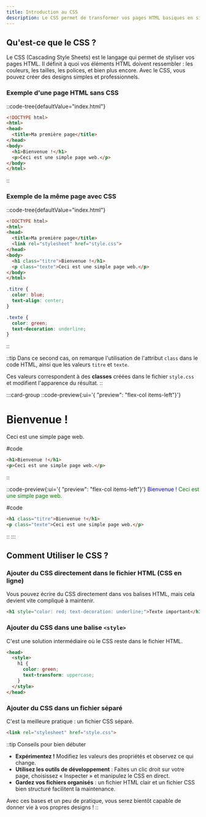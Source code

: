 ```yaml
---
title: Introduction au CSS
description: Le CSS permet de transformer vos pages HTML basiques en sites web esthétiques et interactifs. Avec une méthodologie simple et des exemples concrets, découvrez comment donner vie à vos projets.
---
```


## Qu'est-ce que le CSS ?

Le CSS (Cascading Style Sheets) est le langage qui permet de styliser vos pages HTML. Il définit à quoi vos éléments HTML doivent ressembler : les couleurs, les tailles, les polices, et bien plus encore. Avec le CSS, vous pouvez créer des designs simples et professionnels.

### Exemple d'une page HTML sans CSS

::code-tree{defaultValue="index.html"}
```html [index.html]
<!DOCTYPE html>
<html>
<head>
  <title>Ma première page</title>
</head>
<body>
  <h1>Bienvenue !</h1>
  <p>Ceci est une simple page web.</p>
</body>
</html>
```
::

### Exemple de la même page avec CSS

::code-tree{defaultValue="index.html"}
```html [index.html]
<!DOCTYPE html>
<html>
<head>
  <title>Ma première page</title>
  <link rel="stylesheet" href="style.css">
</head>
<body>
  <h1 class="titre">Bienvenue !</h1>
  <p class="texte">Ceci est une simple page web.</p>
</body>
</html>
```

```css [style.css]
.titre {
  color: blue;
  text-align: center;
}

.texte {
  color: green;
  text-decoration: underline;
}
```
::

::tip
Dans ce second cas, on remarque l'utilisation de l'attribut `class` dans le code HTML, ainsi que les valeurs `titre` et `texte`.

Ces valeurs correspondent à des **classes** créées dans le fichier `style.css` et modifient l'apparence du résultat.
::

:::card-group
::code-preview{:ui='{ "preview": "flex-col items-left"}'}
# Bienvenue !
Ceci est une simple page web.

#code
```html
<h1>Bienvenue !</h1>
<p>Ceci est une simple page web.</p>
```
::

::code-preview{:ui='{ "preview": "flex-col items-left"}'}
<ProseH1 style="color: blue;" class="text-center">Bienvenue !</ProseH1>
<ProseP style="color: green;" class="underline">Ceci est une simple page web.</ProseP>

#code
```html
<h1 class="titre">Bienvenue !</h1>
<p class="texte">Ceci est une simple page web.</p>
```
::
:::

## Comment Utiliser le CSS ?

### Ajouter du CSS directement dans le fichier HTML (CSS en ligne)
Vous pouvez écrire du CSS directement dans vos balises HTML, mais cela devient vite compliqué à maintenir.

```html
<h1 style="color: red; text-decoration: underline;">Texte important</h1>
```

### Ajouter du CSS dans une balise `<style>`
C'est une solution intermédiaire où le CSS reste dans le fichier HTML.

```html
<head>
  <style>
    h1 {
      color: green;
      text-transform: uppercase;
    }
  </style>
</head>
```

### Ajouter du CSS dans un fichier séparé
C'est la meilleure pratique : un fichier CSS séparé.

```html
<link rel="stylesheet" href="style.css">
```


::tip
Conseils pour bien débuter
- **Expérimentez !** Modifiez les valeurs des propriétés et observez ce qui change.
- **Utilisez les outils de développement** : Faites un clic droit sur votre page, choisissez « Inspecter » et manipulez le CSS en direct.
- **Gardez vos fichiers organisés** : un fichier HTML clair et un fichier CSS bien structuré facilitent la maintenance.

Avec ces bases et un peu de pratique, vous serez bientôt capable de donner vie à vos propres designs !
::